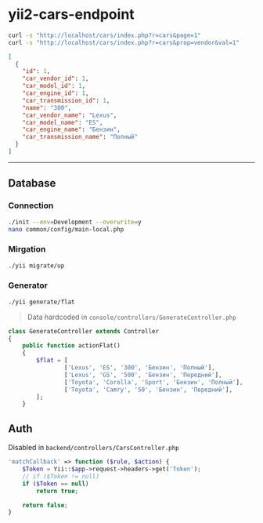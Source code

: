 yii2-cars-endpoint
==================

```bash
curl -s "http://localhost/cars/index.php?r=cars&page=1"
curl -s "http://localhost/cars/index.php?r=cars&prop=vendor&val=1"
```


```json
[
  {
    "id": 1,
    "car_vendor_id": 1,
    "car_model_id": 1,
    "car_engine_id": 1,
    "car_transmission_id": 1,
    "name": "300",
    "car_vendor_name": "Lexus",
    "car_model_name": "ES",
    "car_engine_name": "Бензин",
    "car_transmission_name": "Полный"
  }
]
```

* * *

Database
--------

### Connection

```bash
./init --env=Development --overwrite=y
nano common/config/main-local.php
```


### Mirgation

```bash
./yii migrate/up
```


### Generator

```bash
./yii generate/flat
```

>   Data hardcoded in `console/controllers/GenerateController.php`

```php
class GenerateController extends Controller
{
    public function actionFlat()
    {
        $flat = [
                ['Lexus', 'ES', '300', 'Бензин', 'Полный'],
                ['Lexus', 'GS', '500', 'Бензин', 'Передний'],
                ['Toyota', 'Corolla', 'Sport', 'Бензин', 'Полный'],
                ['Toyota', 'Camry', '50', 'Бензин', 'Передний'],
        ];
    }
```


Auth
----

Disabled in `backend/controllers/CarsController.php`

```php
'matchCallback' => function ($rule, $action) {
    $Token = Yii::$app->request->headers->get('Token');
    // if ($Token != null)
    if ($Token == null)
        return true;

    return false;
}
```


